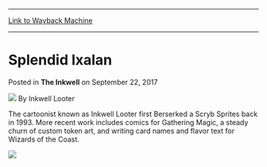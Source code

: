 
---
[Link to Wayback Machine](https://web.archive.org/web/20201025171056/https://magic.wizards.com/en/articles/archive/inkwell/splendid-ixalan-2017-09-22)

[_metadata_:author]:- "Inkwell Looter"
[_metadata_:description]:- "Have you been in the desert too long? Book yourself the planeswalk you deserve!"
[_metadata_:generator]:- "Drupal 7 (http://drupal.org)"
[_metadata_:node]:- "1220651"
[_metadata_:publish_date]:- "2017-09-22"
[_metadata_:source]:- "div-main-content"
[_metadata_:title]:- "Splendid Ixalan"
[_metadata_:wayback_capture_timestamp]:- "2020-10-25 17:10:56"
[_metadata_:wayback_raw_url]:- "https://web.archive.org/web/20201025171056id_/https://magic.wizards.com/en/articles/archive/inkwell/splendid-ixalan-2017-09-22"
[_metadata_:wayback_url]:- "https://magic.wizards.com/en/articles/archive/inkwell/splendid-ixalan-2017-09-22"
---


Splendid Ixalan
===============



 Posted in **The Inkwell**
 on September 22, 2017 






![](https://media.magic.wizards.com/styles/auth_small/public/images/person/authorpic_Inkwell-Looter.jpg)
By Inkwell Looter




 The cartoonist known as Inkwell Looter first Berserked a Scryb Sprites back in 1993. More recent work includes comics for Gathering Magic, a steady churn of custom token art, and writing card names and flavor text for Wizards of the Coast. 






![](https://media.wizards.com/2017/images/daily/JX2f6Gjfnr.png)








